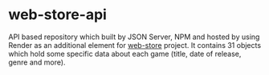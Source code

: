 # web-store-api

API based repository which built by JSON Server, NPM and hosted by using Render as an additional element for [web-store](https://github.com/artyom285/web-store) project. It contains 31 objects which hold some specific data about each game (title, date of release, genre and more). 